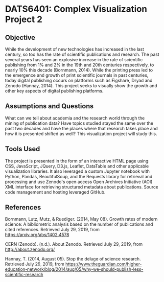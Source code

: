 # DATS6401: Complex Visualization Project 2

## Objective
While the development of new technologies has increased in the last century, so too has the rate of scientific publications and research. The past several years has seen an explosive increase in the rate of scientific publishing from 1% and 2% in the 19th and 20th centuries respectively, to nearly 10% this decade (Bornmann, 2014). While the printing press led to the emergence and growth of print scientific journals in past centuries, today digital publishing occurs on platforms such as Figshare, Dryad and Zenodo (Hannay, 2014). This project seeks to visually show the growth and other key aspects of digital publishing platforms.

## Assumptions and Questions
What can we tell about academia and the research world through the mining of publication data? Have topics studied stayed the same over the past two decades and have the places where that research takes place and how it is presented shifted as well? This visualization project will study this.

## Tools Used
The project is presented in the form of an interactive HTML page using CSS, JavaScript, JQuery, D3.js, Leaflet, DataTable and other applicable visualization libraries. It also leveraged a custom Jupyter notebook with Python, Pandas, BeautifulSoup, and the Requests library for retrieval and processing and use Zenodo's open access Open Archives Initiative (AOI) XML interface for retrieving structured metadata about publications. Source code management and hosting leveraged GitHub.

## References
Bornmann, Lutz, Mutz, & Ruediger. (2014, May 08). Growth rates of modern science: A bibliometric analysis based on the number of publications and cited references. Retrieved July 29, 2019, from https://arxiv.org/abs/1402.4578

CERN (Zenodo). (n.d.). About Zenodo. Retrieved July 29, 2019, from http://about.zenodo.org/

Hannay, T. (2014, August 05). Stop the deluge of science research. Retrieved July 29, 2019, from https://www.theguardian.com/higher-education-network/blog/2014/aug/05/why-we-should-publish-less-scientific-research
